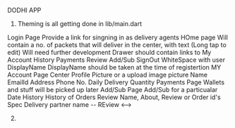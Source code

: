 DODHI APP

1. Theming is all getting done in lib/main.dart
<!-->

 Login Page

    Provide a link for singning in as delivery agents

 HOme page
 
    Will contain a no. of packets that will deliver in the center, with text (Long tap to edit)
    Will need further development
 
 Drawer should contain links to 
    My Account
    History
    Payments
    Review
    Add/Sub
    SignOut
  
 WhiteSpace with user DisplayName
  
 DisplayName should be taken at the time of registertion




 MY Account Page

    Center Profile Picture or a upload image picture

    Name

    EmailId

    Address

    Phone No.

    Daily Delivery Quantity


 Payments Page

   Wallets and stuff

   will be picked up later

Add/Sub Page

    Add/Sub for a particualar Date

History 

    History of Orders

Review
    Name, About, Review 

    or

    Order id's

    Spec Delivery partner name -- REview


<-->

<!-- >
    Data Layer

    1. Collections -- users, deliveryAgents, orders

    user{
        emailID,
        password,
        displayName,
        location,
        address,
        dailyDeliveryQuantity
    }

    orders {
        orderId,
        deliveryAgentName,
        quantity,
        userId,
        paymentMode,
        timeAndDateOfDelivery
    }

    adminOrder {
        for a day -- userId: Qty
    }
<-->
2. 